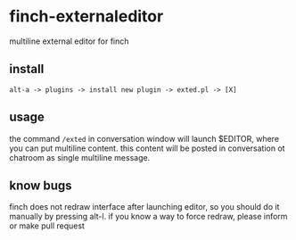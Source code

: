 # finch-externaleditor
multiline external editor for finch
## install
`alt-a -> plugins -> install new plugin -> exted.pl -> [X]`
## usage
the command `/exted` in conversation window will launch $EDITOR, where you can put multiline content. this content will be posted in conversation ot chatroom as single multiline message.
## know bugs
finch does not redraw interface after launching editor, so you should do it manually by pressing alt-l. if you know a way to force redraw, please inform or make pull request

